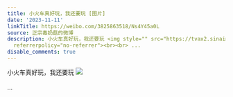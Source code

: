 ```yaml
---
title: 小火车真好玩，我还要玩 [图片]
date: '2023-11-11'
linkTitle: https://weibo.com/3825863518/Ns4Y45a0L
source: 正宗毒奶菇的微博
description: 小火车真好玩，我还要玩 <img style="" src="https://tvax2.sinaimg.cn/large/e40a0b5egy1hjr8bj0pcpj21hc0u07wi.jpg"
  referrerpolicy="no-referrer"><br><br> ...
disable_comments: true
---
```

小火车真好玩，我还要玩 <img style="" src="https://tvax2.sinaimg.cn/large/e40a0b5egy1hjr8bj0pcpj21hc0u07wi.jpg" referrerpolicy="no-referrer"><br><br> ...